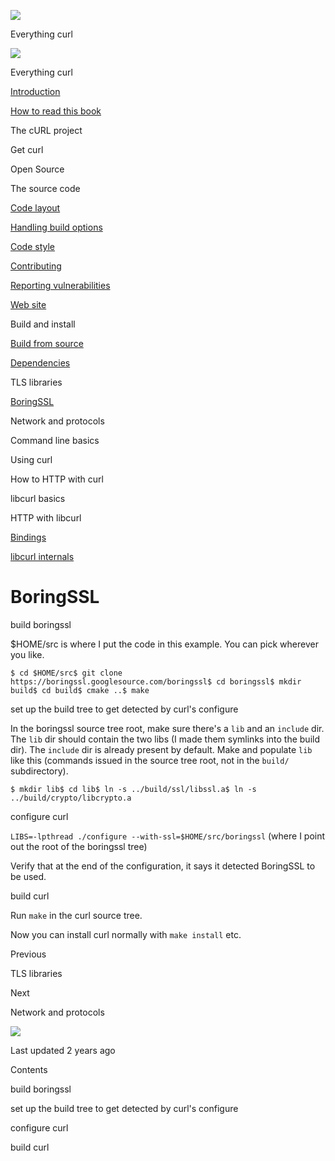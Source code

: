 <a href="../../../index.html" class="link-a079aa82--primary-53a25e66--logoLink-10d08504"></a>

<img src="https://gblobscdn.gitbook.com/orgs%2F-LxuH0qSm4xO9nWfEBlB%2Favatar.png?alt=media" class="image-67b14f24--avatar-1c1d03ec" />

<span class="text-4505230f--UIH400-4e41e82a--textContentFamily-49a318e1--spaceNameText-677c2969">Everything curl</span>

<a href="../../../index.html" class="link-a079aa82--primary-53a25e66--logoLink-10d08504"></a>

<img src="https://gblobscdn.gitbook.com/orgs%2F-LxuH0qSm4xO9nWfEBlB%2Favatar.png?alt=media" class="image-67b14f24--avatar-1c1d03ec" />

<span class="text-4505230f--UIH400-4e41e82a--textContentFamily-49a318e1--spaceNameText-677c2969">Everything curl</span>

<a href="../../../index.html" class="navButton-94f2579c--navButtonClickable-161b88ca"><span class="text-4505230f--UIH300-2063425d--textContentFamily-49a318e1--navButtonLabel-14a4968f">Introduction</span></a>

<a href="../../../how-to-read.html" class="navButton-94f2579c--navButtonClickable-161b88ca"><span class="text-4505230f--UIH300-2063425d--textContentFamily-49a318e1--navButtonLabel-14a4968f">How to read this book</span></a>

<span class="text-4505230f--UIH300-2063425d--textContentFamily-49a318e1--navButtonLabel-14a4968f">The cURL project</span>

<span class="text-4505230f--UIH300-2063425d--textContentFamily-49a318e1--navButtonLabel-14a4968f">Get curl</span>

<span class="text-4505230f--UIH300-2063425d--textContentFamily-49a318e1--navButtonLabel-14a4968f">Open Source</span>

<span class="text-4505230f--UIH300-2063425d--textContentFamily-49a318e1--navButtonLabel-14a4968f">The source code</span>

<a href="../../layout.html" class="navButton-94f2579c--pageItemWithChildrenNested-2c5d8183--navButtonClickable-161b88ca"><span class="text-4505230f--UIH300-2063425d--textContentFamily-49a318e1--navButtonLabel-14a4968f">Code layout</span></a>

<a href="../../options.html" class="navButton-94f2579c--pageItemWithChildrenNested-2c5d8183--navButtonClickable-161b88ca"><span class="text-4505230f--UIH300-2063425d--textContentFamily-49a318e1--navButtonLabel-14a4968f">Handling build options</span></a>

<a href="../../style.html" class="navButton-94f2579c--pageItemWithChildrenNested-2c5d8183--navButtonClickable-161b88ca"><span class="text-4505230f--UIH300-2063425d--textContentFamily-49a318e1--navButtonLabel-14a4968f">Code style</span></a>

<a href="../../contributing.html" class="navButton-94f2579c--pageItemWithChildrenNested-2c5d8183--navButtonClickable-161b88ca"><span class="text-4505230f--UIH300-2063425d--textContentFamily-49a318e1--navButtonLabel-14a4968f">Contributing</span></a>

<a href="../../reportvuln.html" class="navButton-94f2579c--pageItemWithChildrenNested-2c5d8183--navButtonClickable-161b88ca"><span class="text-4505230f--UIH300-2063425d--textContentFamily-49a318e1--navButtonLabel-14a4968f">Reporting vulnerabilities</span></a>

<a href="../../web.html" class="navButton-94f2579c--pageItemWithChildrenNested-2c5d8183--navButtonClickable-161b88ca"><span class="text-4505230f--UIH300-2063425d--textContentFamily-49a318e1--navButtonLabel-14a4968f">Web site</span></a>

<span class="text-4505230f--UIH300-2063425d--textContentFamily-49a318e1--navButtonLabel-14a4968f">Build and install</span>

<a href="../fromsource.html" class="navButton-94f2579c--pageItemWithChildrenNested-2c5d8183--navButtonClickable-161b88ca"><span class="text-4505230f--UIH300-2063425d--textContentFamily-49a318e1--navButtonLabel-14a4968f">Build from source</span></a>

<a href="../deps.html" class="navButton-94f2579c--pageItemWithChildrenNested-2c5d8183--navButtonClickable-161b88ca"><span class="text-4505230f--UIH300-2063425d--textContentFamily-49a318e1--navButtonLabel-14a4968f">Dependencies</span></a>

<span class="text-4505230f--UIH300-2063425d--textContentFamily-49a318e1--navButtonLabel-14a4968f">TLS libraries</span>

<a href="boringssl.html" class="navButton-94f2579c--pageItemWithChildrenNested-2c5d8183--navButtonClickable-161b88ca--navButtonOpened-6a88552e"><span class="text-4505230f--UIH300-2063425d--textContentFamily-49a318e1--navButtonLabel-14a4968f">BoringSSL</span></a>

<span class="text-4505230f--UIH300-2063425d--textContentFamily-49a318e1--navButtonLabel-14a4968f">Network and protocols</span>

<span class="text-4505230f--UIH300-2063425d--textContentFamily-49a318e1--navButtonLabel-14a4968f">Command line basics</span>

<span class="text-4505230f--UIH300-2063425d--textContentFamily-49a318e1--navButtonLabel-14a4968f">Using curl</span>

<span class="text-4505230f--UIH300-2063425d--textContentFamily-49a318e1--navButtonLabel-14a4968f">How to HTTP with curl</span>

<span class="text-4505230f--UIH300-2063425d--textContentFamily-49a318e1--navButtonLabel-14a4968f">libcurl basics</span>

<span class="text-4505230f--UIH300-2063425d--textContentFamily-49a318e1--navButtonLabel-14a4968f">HTTP with libcurl</span>

<a href="../../../bindings.html" class="navButton-94f2579c--navButtonClickable-161b88ca"><span class="text-4505230f--UIH300-2063425d--textContentFamily-49a318e1--navButtonLabel-14a4968f">Bindings</span></a>

<a href="../../../internals.html" class="navButton-94f2579c--navButtonClickable-161b88ca"><span class="text-4505230f--UIH300-2063425d--textContentFamily-49a318e1--navButtonLabel-14a4968f">libcurl internals</span></a>

<a href="../../../bookindex.html" class="navButton-94f2579c--navButtonClickable-161b88ca"><span class="text-4505230f--UIH300-2063425d--textContentFamily-49a318e1--navButtonLabel-14a4968f"></span></a>

<a href="https://www.gitbook.com/?utm_source=content&amp;utm_medium=trademark&amp;utm_campaign=curl-1" class="reset-3c756112--trademark-a8da4b94"></a>

<span class="text-4505230f--TextH200-a3425406--textUIFamily-5ebd8e40"></span>

# <span class="text-4505230f--DisplayH900-bfb998fa--textContentFamily-49a318e1">BoringSSL</span>

<span class="text-4505230f--UIH300-2063425d--textUIFamily-5ebd8e40--text-8ee2c8b2"></span>

<span class="text-4505230f--UIH300-2063425d--textUIFamily-5ebd8e40--text-8ee2c8b2"></span>

<span class="text-4505230f--HeadingH700-04e1a2a3--textContentFamily-49a318e1"><span data-key="1cb5d488c24e4c878b3e43a58718ef28"><span data-offset-key="1cb5d488c24e4c878b3e43a58718ef28:0">build boringssl</span></span></span>

<span class="text-4505230f--TextH400-3033861f--textContentFamily-49a318e1"><span data-key="717d2fad518c40ba98cb0620d7e1dbab"><span data-offset-key="717d2fad518c40ba98cb0620d7e1dbab:0">$HOME/src is where I put the code in this example. You can pick wherever you like.</span></span></span>

    $ cd $HOME/src$ git clone https://boringssl.googlesource.com/boringssl$ cd boringssl$ mkdir build$ cd build$ cmake ..$ make

<span class="text-4505230f--HeadingH700-04e1a2a3--textContentFamily-49a318e1"><span data-key="b2796fff2dcf4f41895f2c409a948284"><span data-offset-key="b2796fff2dcf4f41895f2c409a948284:0">set up the build tree to get detected by curl's configure</span></span></span>

<span class="text-4505230f--TextH400-3033861f--textContentFamily-49a318e1"><span data-key="bcff0642f480402f9c5f647efb5d5c9a"><span data-offset-key="bcff0642f480402f9c5f647efb5d5c9a:0">In the boringssl source tree root, make sure there's a </span><span data-offset-key="bcff0642f480402f9c5f647efb5d5c9a:1">`lib`</span><span data-offset-key="bcff0642f480402f9c5f647efb5d5c9a:2"> and an </span><span data-offset-key="bcff0642f480402f9c5f647efb5d5c9a:3">`include`</span><span data-offset-key="bcff0642f480402f9c5f647efb5d5c9a:4"> dir. The </span><span data-offset-key="bcff0642f480402f9c5f647efb5d5c9a:5">`lib`</span><span data-offset-key="bcff0642f480402f9c5f647efb5d5c9a:6"> dir should contain the two libs (I made them symlinks into the build dir). The </span><span data-offset-key="bcff0642f480402f9c5f647efb5d5c9a:7">`include`</span><span data-offset-key="bcff0642f480402f9c5f647efb5d5c9a:8"> dir is already present by default. Make and populate </span><span data-offset-key="bcff0642f480402f9c5f647efb5d5c9a:9">`lib`</span><span data-offset-key="bcff0642f480402f9c5f647efb5d5c9a:10"> like this (commands issued in the source tree root, not in the </span><span data-offset-key="bcff0642f480402f9c5f647efb5d5c9a:11">`build/`</span><span data-offset-key="bcff0642f480402f9c5f647efb5d5c9a:12"> subdirectory).</span></span></span>

    $ mkdir lib$ cd lib$ ln -s ../build/ssl/libssl.a$ ln -s ../build/crypto/libcrypto.a

<span class="text-4505230f--HeadingH700-04e1a2a3--textContentFamily-49a318e1"><span data-key="04207032ee3047a180f58f68e6ee293f"><span data-offset-key="04207032ee3047a180f58f68e6ee293f:0">configure curl</span></span></span>

<span class="text-4505230f--TextH400-3033861f--textContentFamily-49a318e1"><span data-key="e0cf6030d9624c8ab5da6db6d072c798"><span data-offset-key="e0cf6030d9624c8ab5da6db6d072c798:0">`LIBS=-lpthread ./configure --with-ssl=$HOME/src/boringssl`</span><span data-offset-key="e0cf6030d9624c8ab5da6db6d072c798:1"> (where I point out the root of the boringssl tree)</span></span></span>

<span class="text-4505230f--TextH400-3033861f--textContentFamily-49a318e1"><span data-key="fd4315449caa44a59d4ab12e35684e38"><span data-offset-key="fd4315449caa44a59d4ab12e35684e38:0">Verify that at the end of the configuration, it says it detected BoringSSL to be used.</span></span></span>

<span class="text-4505230f--HeadingH700-04e1a2a3--textContentFamily-49a318e1"><span data-key="0bc5f330a2e547b4badc3472b3d30626"><span data-offset-key="0bc5f330a2e547b4badc3472b3d30626:0">build curl</span></span></span>

<span class="text-4505230f--TextH400-3033861f--textContentFamily-49a318e1"><span data-key="787aae98e41d444ea205bac7eb2ed2d5"><span data-offset-key="787aae98e41d444ea205bac7eb2ed2d5:0">Run </span><span data-offset-key="787aae98e41d444ea205bac7eb2ed2d5:1">`make`</span><span data-offset-key="787aae98e41d444ea205bac7eb2ed2d5:2"> in the curl source tree.</span></span></span>

<span class="text-4505230f--TextH400-3033861f--textContentFamily-49a318e1"><span data-key="df0e0850b6154c549ae61b4713b6c200"><span data-offset-key="df0e0850b6154c549ae61b4713b6c200:0">Now you can install curl normally with </span><span data-offset-key="df0e0850b6154c549ae61b4713b6c200:1">`make install`</span><span data-offset-key="df0e0850b6154c549ae61b4713b6c200:2"> etc.</span></span></span>

<a href="../tls.html" class="reset-3c756112--card-6570f064--whiteCard-fff091a4--cardPrevious-56a5e674"></a>

<span class="text-4505230f--TextH200-a3425406--textContentFamily-49a318e1">Previous</span>

<span class="text-4505230f--UIH400-4e41e82a--textContentFamily-49a318e1">TLS libraries</span>

<a href="../../../protocols.html" class="reset-3c756112--card-6570f064--whiteCard-fff091a4--cardNext-19241c42"></a>

<span class="text-4505230f--TextH200-a3425406--textContentFamily-49a318e1">Next</span>

<span class="text-4505230f--UIH400-4e41e82a--textContentFamily-49a318e1">Network and protocols</span>

<img src="https://avatars.githubusercontent.com/u/66654881?v=4" class="image-67b14f24--avatar-1c1d03ec" />

<span class="text-4505230f--TextH200-a3425406--textContentFamily-49a318e1">Last updated 2 years ago</span>

<span class="text-4505230f--UIH300-2063425d--textUIFamily-5ebd8e40"></span>

<span class="text-4505230f--InfoH100-1e92e1d1--textContentFamily-49a318e1">Contents</span>

<a href="boringssl.html#build-boringssl" class="reset-3c756112--menuItem-aa02f6ec--menuItemLight-757d5235--menuItemInline-173bdf97--pageTocItem-f4427024"></a>

<span class="text-4505230f--UIH300-2063425d--textContentFamily-49a318e1"><span class="text-4505230f--UIH200-50ead35f--textContentFamily-49a318e1">build boringssl</span></span>

<a href="boringssl.html#set-up-the-build-tree-to-get-detected-by-curls-configure" class="reset-3c756112--menuItem-aa02f6ec--menuItemLight-757d5235--menuItemInline-173bdf97--pageTocItem-f4427024"></a>

<span class="text-4505230f--UIH300-2063425d--textContentFamily-49a318e1"><span class="text-4505230f--UIH200-50ead35f--textContentFamily-49a318e1">set up the build tree to get detected by curl's configure</span></span>

<a href="boringssl.html#configure-curl" class="reset-3c756112--menuItem-aa02f6ec--menuItemLight-757d5235--menuItemInline-173bdf97--pageTocItem-f4427024"></a>

<span class="text-4505230f--UIH300-2063425d--textContentFamily-49a318e1"><span class="text-4505230f--UIH200-50ead35f--textContentFamily-49a318e1">configure curl</span></span>

<a href="boringssl.html#build-curl" class="reset-3c756112--menuItem-aa02f6ec--menuItemLight-757d5235--menuItemInline-173bdf97--pageTocItem-f4427024"></a>

<span class="text-4505230f--UIH300-2063425d--textContentFamily-49a318e1"><span class="text-4505230f--UIH200-50ead35f--textContentFamily-49a318e1">build curl</span></span>
